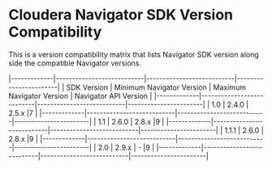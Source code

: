 Cloudera Navigator SDK Version Compatibility
============================================

This is a version compatibility matrix that lists Navigator SDK version
along side the compatible Navigator versions.

|-------------|---------------------------|---------------------------|-----------------------|
| SDK Version | Minimum Navigator Version | Maximum Navigator Version | Navigator API Version |
|-------------|---------------------------|---------------------------|-----------------------|
| 1.0         | 2.4.0                     | 2.5.x                     |7                      | 
|-------------|---------------------------|---------------------------|-----------------------|
| 1.1         | 2.6.0                     | 2.8.x                     |9					  |
|-------------|---------------------------|---------------------------|-----------------------|
| 1.1.1       | 2.6.0                     | 2.8.x                     |9					  |
|-------------|---------------------------|---------------------------|-----------------------|
| 2.0         | 2.9.x                     | -                         |9					  |
|-------------|---------------------------|---------------------------|-----------------------|
